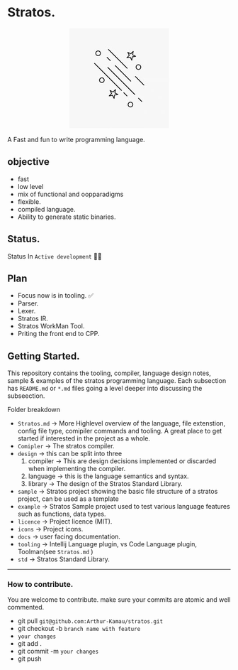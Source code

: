 # Stratos.

<p align="center">
<img  src="./icons/images.jpg"/>
</p>

A Fast and fun to write programming language.

## objective

* fast
* low level
* mix of functional and oopparadigms
* flexible.
* compiled language.
* Ability to generate static binaries.

## Status.

Status In `Active development` 👷👷 <br>

## Plan  <br>

- Focus now is in tooling. ✅
- Parser.
- Lexer.
- Stratos IR.
- Stratos WorkMan Tool.
- Priting the front end to CPP.
  

## Getting Started.

This repository contains the tooling, compiler, language design notes, sample & examples of the stratos programming  language.
Each subsection has `README.md` or `*.md` files  going a level deeper into discussing the subseection.

Folder breakdown <br>

* `Stratos.md` -> More Highlevel overview of the language, file extenstion, config file type, comipiler commands and tooling. A great place to get started if interested in the project as a whole.
* `Comipler` -> The stratos compiler.
* `design` -> this can be split into three
    1. compiler -> This are design decisions implemented or discarded when implementing the compiler.
    2. language ->  this is the language semantics and syntax.
    3. library -> The design of the Stratos Standard Library. 
* `sample` ->   Stratos project showing the basic file structure of a stratos project, can be used as a template
* `example` -> Stratos Sample project used to test various language features such as functions, data types.
* `licence` -> Project licence (MIT).
* `icons` -> Project icons.
* `docs` -> user facing documentation.
* `tooling` -> Intellij Language plugin, vs Code Language plugin, Toolman(see `Stratos.md` )
* `std` -> Stratos Standard Library.

---

### How to contribute.

You are welcome to contribute.
make sure your commits are atomic and well commented.

*   git pull `git@github.com:Arthur-Kamau/stratos.git`
*   git checkout -b `branch name with feature`
* `your changes`
*   git add .
*   git commit -m `your changes`
*   git push
